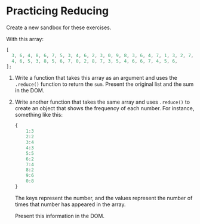# Practicing Reducing

Create a new sandbox for these exercises.

With this array:

```js
[
  3, 6, 4, 8, 6, 7, 5, 3, 4, 6, 2, 3, 0, 9, 8, 3, 6, 4, 7, 1, 3, 2, 7, 3, 5, 7,
  4, 6, 5, 3, 8, 5, 6, 7, 0, 2, 8, 7, 3, 5, 4, 6, 6, 7, 4, 5, 6,
];
```

1. Write a function that takes this array as an argument and uses the `.reduce()` function to return the `sum`. Present the original list and the sum in the DOM.

2. Write another function that takes the same array and uses `.reduce()` to create an object that shows the frequency of each number. For instance, something like this:

    ```js
    {
        1:3
        2:2
        3:4
        4:3
        5:5
        6:2
        7:4
        8:2
        9:6
        0:8
    }
    ```

    The keys represent the number, and the values represent the number of times that number has appeared in the array.

    Present this information in the DOM.
